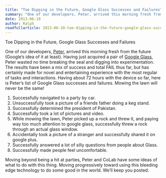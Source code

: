 ```yaml
---
title: "Toe Dipping in the Future, Google Glass Successes and Failures"
summary: "One of our developers, Peter, arrived this morning fresh from the future (Google's idea of it at least). Having just acquired a pair of Google Glass, Peter wasted no time breaking the seal and digging into experimentation."
date: 2013-06-10
author: Ralph
readfullarticle: 2013-06-10-toe-dipping-in-the-future-google-glass-successes-and-failures
---
```


Toe Dipping in the Future, Google Glass Successes and Failures

One of our developers, [Peter](), arrived this morning fresh from the future (Google’s idea of it at least). Having just acquired a pair of [Google Glass](http://www.google.com/glass/start/what-it-does/), Peter wasted no time breaking the seal and digging into experimentation. The results have been a mix of success and total FAIL thus far, but has certainly made for novel and entertaining experience with the most regular of tasks and interactions. Having about 72 hours with the device so far, here is Peter’s list of Google Glass successes and failures. Mowing the lawn will never be the same!

1. Successfully navigated to a party by car.
2. Unsuccessfully took a picture of a friends father doing a keg stand.
3. Successfully determined the president of Pakistan.
4. Successfully took a lot of pictures and video.
5. While mowing the lawn, Peter picked up a rock and threw it, and paying way too much attention to google glass, successfully threw a rock through an actual glass window.
6. Accidentally took a picture of a stranger and successfully shared it on google plus.
7. Successfully answered a lot of silly questions from people about Glass.
8. Successfully made people feel uncomfortable.

Moving beyond being a hit at parties, Peter and CoLab have some ideas of what to do with this thing. Moving progressively toward using this bleeding edge technology to do some good in the world. We’ll keep you posted.

